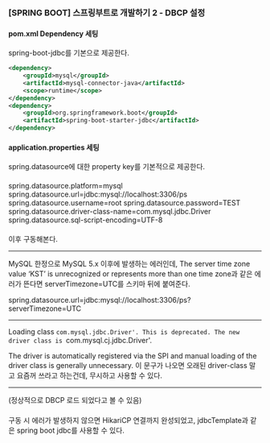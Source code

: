 ### [SPRING BOOT] 스프링부트로 개발하기 2 - DBCP 설정

#### pom.xml Dependency 세팅 
spring-boot-jdbc를 기본으로 제공한다.
```xml
<dependency>
    <groupId>mysql</groupId>
    <artifactId>mysql-connector-java</artifactId>
    <scope>runtime</scope>
</dependency>
<dependency>
    <groupId>org.springframework.boot</groupId>
    <artifactId>spring-boot-starter-jdbc</artifactId>
</dependency>
```

#### application.properties 세팅

spring.datasource에 대한 property key를 기본적으로 제공한다. 
####  
spring.datasource.platform=mysql 
spring.datasource.url=jdbc:mysql://localhost:3306/ps
spring.datasource.username=root 
spring.datasource.password=TEST 
spring.datasource.driver-class-name=com.mysql.jdbc.Driver 
spring.datasource.sql-script-encoding=UTF-8
####  

이후 구동해본다.
***
MySQL 한정으로 MySQL 5.x 이후에 발생하는 에러인데, The server time zone value ‘KST’ is unrecognized or represents more than one time zone과 같은 에러가 뜬다면 serverTimezone=UTC를 스키마 뒤에 붙여준다.

spring.datasource.url=jdbc:mysql://localhost:3306/ps?serverTimezone=UTC 
***
Loading class `com.mysql.jdbc.Driver'. This is deprecated. The new driver class is `com.mysql.cj.jdbc.Driver'. 

The driver is automatically registered via the SPI and manual loading of the driver class is generally unnecessary. 
이 문구가 나오면 오래된 driver-class 말고 요즘꺼 쓰라고 하는건데, 무시하고 사용할 수 있다. 
***
(정상적으로 DBCP 로드 되었다고 볼 수 있음) 
####  

구동 시 에러가 발생하지 않으면 HikariCP 연결까지 완성되었고, jdbcTemplate과 같은 spring boot jdbc를 사용할 수 있다.
